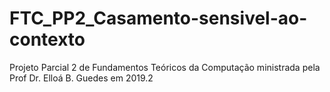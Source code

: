 # FTC_PP2_Casamento-sensivel-ao-contexto
Projeto Parcial 2 de Fundamentos Teóricos da Computação ministrada pela Prof Dr. Elloá B. Guedes em 2019.2 
